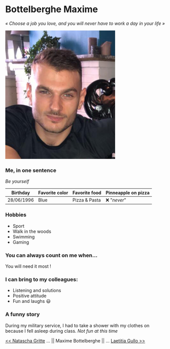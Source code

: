# Bottelberghe Maxime

*« Choose a job you love, and you will never have to work a day in your life »*

![](https://github.com/Maxime-Bott/markdown-challenge/blob/master/me.jpg?raw=true)

### Me, in one sentence
*Be yourself*


| Birthday      | Favorite color | Favorite food | Pinneapple on pizza     |
| ------------- | -------------- | ------------- | ----------------------- |
| 28/06/1996    | Blue           | Pizza & Pasta |     :x: "*never*"       |

### Hobbies
- Sport
- Walk in the woods
- Swimming
- Gaming

### You can always count on me when...
You will need it most !

### I can bring to my colleagues: 
- Listening and solutions
- Positive attitude
- Fun and laughs :smiley:

### A funny story

During my military service, I had to take a shower with my clothes on because I fell asleep during class.
*Not fun at this time*



[<< Natascha Gritte](https://github.com/Dhaibuna/markdown-challenge) ... || Maxime Bottelberghe || ... [Laetitia Gullo >>](https://github.com/LaetitiaGullo/markdown-challenge)
